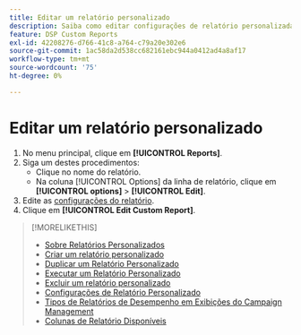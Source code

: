 ```yaml
---
title: Editar um relatório personalizado
description: Saiba como editar configurações de relatório personalizadas.
feature: DSP Custom Reports
exl-id: 42208276-d766-41c8-a764-c79a20e302e6
source-git-commit: 1ac58da2d538cc682161ebc944a0412ad4a8af17
workflow-type: tm+mt
source-wordcount: '75'
ht-degree: 0%

---
```


# Editar um relatório personalizado

1. No menu principal, clique em **[!UICONTROL Reports]**.
1. Siga um destes procedimentos:
   * Clique no nome do relatório.
   * Na coluna [!UICONTROL Options] da linha de relatório, clique em **[!UICONTROL options]** > **[!UICONTROL Edit]**.
1. Edite as [configurações do relatório](/help/dsp/reports/report-settings.md).
1. Clique em **[!UICONTROL Edit Custom Report]**.

>[!MORELIKETHIS]
>
>* [Sobre Relatórios Personalizados](/help/dsp/reports/report-about.md)
>* [Criar um relatório personalizado](/help/dsp/reports/report-create.md)
>* [Duplicar um Relatório Personalizado](/help/dsp/reports/report-copy.md)
>* [Executar um Relatório Personalizado](/help/dsp/reports/report-run-now.md)
>* [Excluir um relatório personalizado](/help/dsp/reports/report-delete.md)
>* [Configurações de Relatório Personalizado](/help/dsp/reports/report-settings.md)
>* [Tipos de Relatórios de Desempenho em Exibições do Campaign Management](/help/dsp/campaign-management/reports/campaign-reports-about.md)
>* [Colunas de Relatório Disponíveis](/help/dsp/reports/report-columns.md)
